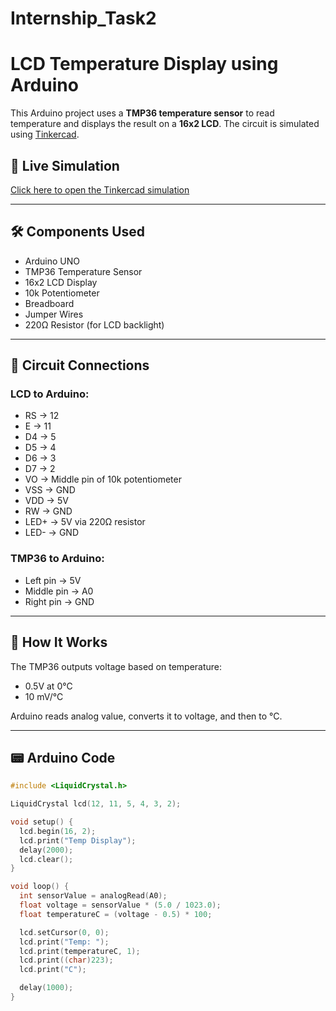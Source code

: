 # Internship_Task2
# LCD Temperature Display using Arduino

This Arduino project uses a **TMP36 temperature sensor** to read temperature and displays the result on a **16x2 LCD**. The circuit is simulated using [Tinkercad](https://www.tinkercad.com/things/ch4UX2GBjT2-lcd-display-using-temperature).

## 🔗 Live Simulation

[Click here to open the Tinkercad simulation](https://www.tinkercad.com/things/ch4UX2GBjT2-lcd-display-using-temperature)

---

## 🛠️ Components Used

- Arduino UNO
- TMP36 Temperature Sensor
- 16x2 LCD Display
- 10k Potentiometer
- Breadboard
- Jumper Wires
- 220Ω Resistor (for LCD backlight)

---

## 🔌 Circuit Connections

### LCD to Arduino:
- RS → 12  
- E  → 11  
- D4 → 5  
- D5 → 4  
- D6 → 3  
- D7 → 2  
- VO → Middle pin of 10k potentiometer  
- VSS → GND  
- VDD → 5V  
- RW  → GND  
- LED+ → 5V via 220Ω resistor  
- LED- → GND  

### TMP36 to Arduino:
- Left pin → 5V  
- Middle pin → A0  
- Right pin → GND  

---

## 🧠 How It Works

The TMP36 outputs voltage based on temperature:
- 0.5V at 0°C
- 10 mV/°C

Arduino reads analog value, converts it to voltage, and then to °C.

---

## 📟 Arduino Code

```cpp
#include <LiquidCrystal.h>

LiquidCrystal lcd(12, 11, 5, 4, 3, 2);

void setup() {
  lcd.begin(16, 2);
  lcd.print("Temp Display");
  delay(2000);
  lcd.clear();
}

void loop() {
  int sensorValue = analogRead(A0);
  float voltage = sensorValue * (5.0 / 1023.0);
  float temperatureC = (voltage - 0.5) * 100;

  lcd.setCursor(0, 0);
  lcd.print("Temp: ");
  lcd.print(temperatureC, 1);
  lcd.print((char)223);
  lcd.print("C");

  delay(1000);
}
